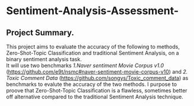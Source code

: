 # Sentiment-Analysis-Assessment-
## Project Summary.  
This project aims to evaluate the accuracy of the following to methods, Zero-Shot-Topic Classification and traditional Sentiment Analysis, on a binary sentiment analysis task.  
It will use two benchmarks *1.Naver sentiment Movie Corpus v1.0* (https://github.com/e9t/nsmc#naver-sentiment-movie-corpus-v10) and *2. Toxic Comment Data* (https://github.com/songys/Toxic_comment_data) as benchmarks to evalute the accuracy of the two methods. I purpose to proove that Zero-Shot-Topic Classification is a flawless, sometimes better off alternative compared to the traditional Sentiment Analysis technique. 
